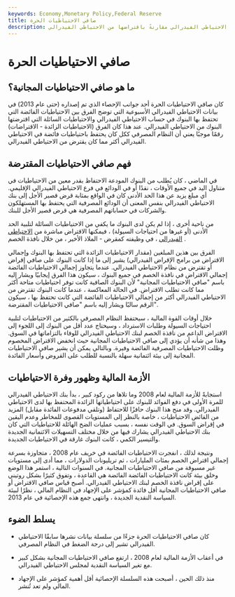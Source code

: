 ```yaml
---
keywords: Economy,Monetary Policy,Federal Reserve
title: صافي الاحتياطيات الحرة
description: صافي الاحتياطيات الحرة عبارة عن إحصائية تم نشرها في بيانات الاحتياطي الفيدرالي الأسبوعية تُظهر مقدار الاحتياطيات الفائضة التي تحتفظ بها البنوك في الاحتياطي الفيدرالي مقارنةً باقتراضها من الاحتياطي الفيدرالي.
---
```


# صافي الاحتياطيات الحرة
## ما هو صافي الاحتياطيات المجانية؟

كان صافي الاحتياطيات الحرة أحد جوانب الإحصاء الذي تم إصداره (حتى عام 2013) في بيانات الاحتياطي الفيدرالي الأسبوعية التي توضح الفرق بين الاحتياطيات الفائضة التي تحتفظ بها البنوك في حساب الاحتياطي الفيدرالي والاحتياطيات السائلة التي اقترضتها البنوك من الاحتياطي الفيدرالي. عند هذا كان الفرق (الاحتياطيات الزائدة - الاقتراضات) رقمًا موجبًا يعني أن النظام المصرفي ككل كان يحتفظ باحتياطيات فائضة في الاحتياطي الفيدرالي أكثر مما كان يقترض من الاحتياطي الفيدرالي.

## فهم صافي الاحتياطيات المقترضة

في الماضي ، كان يُطلب من البنوك المودعة الاحتفاظ بقدر معين من الاحتياطيات في متناول اليد في جميع الأوقات ، نقدًا أو في الودائع في فرع الاحتياطي الفيدرالي الإقليمي. أي مبلغ يزيد عن هذا الحد الأدنى كان في الواقع بمثابة قرض قصير الأجل إلى بنك الاحتياطي الفيدرالي بنفس المعنى أن الودائع المصرفية التي يحتفظ بها المستهلكون والشركات في حساباتهم المصرفية هي قرض قصير الأجل للبنك.

من ناحية أخرى ، إذا لم يكن لدى البنوك ما يكفي من الاحتياطيات السائلة لتلبية الحد الأدنى (أو غيرها من احتياجات السيولة) ، فيمكنها الاقتراض مباشرة من [الاحتياطي الفيدرالي](/federalreservebank) ، في وظيفته كمقرض - الملاذ الأخير ، من خلال نافذة الخصم .

الفرق بين هذين المبلغين (مقدار الاحتياطيات الزائدة التي تحتفظ بها البنوك وإجمالي الاقتراض من برامج الإقراض الفيدرالي) يشير إلى ما إذا كانت البنوك على صافي إقراض أو تقترض من نظام الاحتياطي الفيدرالي. عندما يتجاوز إجمالي الاحتياطيات الفائضة إجمالي الاقتراض في نافذة الخصم في جميع البنوك ، سيكون هذا الفرق إيجابيًا ويشار إليه باسم "صافي الاحتياطيات المجانية" لأن البنوك الصافية كانت توفر احتياطيات متاحة أكثر مما كانت تطلب الاقتراض. في الحالة المعاكسة ، عندما كانت البنوك تقترض من الاحتياطي الفيدرالي أكثر من إجمالي الاحتياطيات الفائضة التي كانت تحتفظ بها ، سيكون الرقم سالبًا ويشار إليه باسم "صافي الاحتياطيات المقترضة".

خلال أوقات القوة المالية ، سيحتفظ النظام المصرفي بالكثير من الاحتياطيات لتلبية احتياجات السيولة وطلبات الاسترداد ، وسيحتاج عدد أقل من البنوك إلى اللجوء إلى الاقتراض الداعم من نافذة الخصم لبنك الاحتياطي الفيدرالي للوفاء بالتزاماتها في السوق. وهذا من شأنه أن يؤدي إلى صافي الاحتياطيات المجانية حيث انخفض الاقتراض المخصوم وظلت الاحتياطيات المصرفية الفائضة وفيرة. وبالتالي يمكن أن يشير صافي الاحتياطيات المجانية إلى بيئة ائتمانية سهلة بالنسبة للطلب على القروض وأسعار الفائدة.

## الأزمة المالية وظهور وفرة الاحتياطيات

استجابةً للأزمة المالية لعام 2008 وما تلاها من ركود كبير ، بدأ بنك الاحتياطي الفيدرالي للمرة الأولى في دفع الفوائد للبنوك على احتياطياتها الزائدة المحتفظ بها لدى الاحتياطي الفيدرالي. وقد منح هذا البنوك حافزًا للاحتفاظ (وتلقي مدفوعات الفائدة مقابل) المزيد من الفائض الاحتياطيات ، خاصة بالنظر إلى المستويات القصوى للمخاطر وعدم اليقين في إقراض السوق. في الوقت نفسه ، بسبب عمليات الضخ الهائلة للاحتياطيات التي كان بنك الاحتياطي الفيدرالي يشارك فيها من خلال مختلف التسهيلات الائتمانية الجديدة والتيسير الكمي ، كانت البنوك غارقة في الاحتياطيات الجديدة.

ونتيجة لذلك ، انفجرت الاحتياطيات الفائضة في خريف عام 2008 ، متجاوزة بسرعة إجمالي اقتراض الخصم بمئات المليارات ، ثم تريليونات الدولارات ، مما أدى إلى مستويات غير مسبوقة من صافي الاحتياطيات المجانية. في السنوات التالية ، استمر هذا الوضع وخلق بيئة كانت الاحتياطيات الفائضة الفائضة هي القاعدة ، وتفوق كثيرًا بشكل روتيني على إقراض نافذة الخصم لبنك الاحتياطي الفيدرالي. أصبح قياس صافي الاقتراض أو صافي الاحتياطيات المجانية أقل فائدة كمؤشر على الإجهاد في النظام المالي ، نظرًا لبيئة السياسة النقدية الجديدة ، وانتهى جمع هذه الإحصائية في عام 2013.

## يسلط الضوء

- كان صافي الاحتياطيات الحرة جزءًا من سلسلة بيانات نشرها سابقًا الاحتياطي الفيدرالي تشير إلى درجة الضغط في النظام المصرفي.

- في أعقاب الأزمة المالية لعام 2008 ، ارتفع صافي الاحتياطيات المجانية بشكل كبير مع تغير السياسة النقدية لمجلس الاحتياطي الفيدرالي.

- منذ ذلك الحين ، أصبحت هذه السلسلة الإحصائية أقل أهمية كمؤشر على الإجهاد المالي ولم تعد تُنشر.

